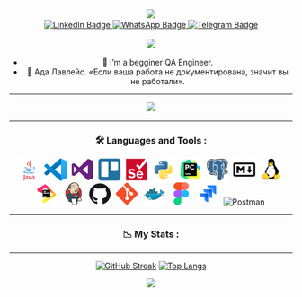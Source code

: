 

<div id="header" align="center">
  <img src="https://media.giphy.com/media/v1.Y2lkPTc5MGI3NjExMjFlNWE1N2FiZTIzOTM4N2NhYTVmMGU2YjM2Y2IyZTkzZGViODkxNiZlcD12MV9pbnRlcm5hbF9naWZzX2dpZklkJmN0PXM/Tgw604MyLJnDtbi4t0/giphy.gif" width="350"/>
<div id="badges">
  <a href="https://www.linkedin.com/in/%D0%BF%D0%B0%D0%B2%D0%B5%D0%BB-%D0%B4%D0%B5%D0%BD%D0%B8%D1%81%D0%BE%D0%B2-b3a8b4276">
    <img src="https://img.shields.io/badge/LinkedIn-blue?style=for-the-badge&logo=linkedin&logoColor=white" alt="LinkedIn Badge"/>
  </a>
   <a href="https://api.whatsapp.com/send?phone=79811528814&text=Send%20t0%20Denisov%20Pavel">
    <img src="https://img.shields.io/badge/WhatsApp-brightgreen?style=for-the-badge&logo=whatsapp&logoColor=white" alt="WhatsApp Badge"/>
  </a>
  <a href="https://t.me/SayhiPash">
    <img src="https://img.shields.io/badge/Telegram-blue?style=for-the-badge&logo=telegram&logoColor=white" alt="Telegram Badge"/>
  </a>
</div>
  <div id="badges">
    <img src="https://komarev.com/ghpvc/?username=DenisovPavel&style=flat-square&color=blue" alt=""/>
 <div id="header" align="center">
  <img src="https://media.giphy.com/media/4WSTSdQZXwME0/giphy.gif" width="550"/>
  <div>


- 🔭 I’m a begginer QA Engineer.
- 🌱 Ада Лавлейс. «Если ваша работа не документирована, значит вы не работали».
---

</div>
<div id="header" align="center">
<div>
  <img src="https://media.giphy.com/media/W4RiAiY5BNiTcAO0Zw/giphy-downsized-large.gif" width="750"/>
  </div>
  </div>
  

---

### :hammer_and_wrench: Languages and Tools :

<div>
 <img src="https://github.com/devicons/devicon/blob/master/icons/java/java-original-wordmark.svg" title="Java" alt="Java" width="40" height="40"/>&nbsp;
 <img src="https://github.com/devicons/devicon/blob/master/icons/vscode/vscode-original.svg" title="VSCode" alt="VSCode" width="40" height="40"/>&nbsp;
  <img src="https://github.com/devicons/devicon/blob/master/icons/visualstudio/visualstudio-plain.svg" title="VStudio" alt="VStudio" width="40" height="40"/>&nbsp;
  <img src="https://github.com/devicons/devicon/blob/master/icons/trello/trello-plain.svg" title="Trello" alt="Trello" width="40" height="40"/>&nbsp;
   <img src="https://github.com/devicons/devicon/blob/master/icons/selenium/selenium-original.svg" title="Selenium" alt="Selenium" width="40" height="40"/>&nbsp;
   <img src="https://github.com/devicons/devicon/blob/master/icons/python/python-original.svg" title="Python" alt="Python" width="40" height="40"/>&nbsp;
  <img src="https://github.com/devicons/devicon/blob/master/icons/pycharm/pycharm-original.svg" title="Pycharm" alt="Pycharm" width="40" height="40"/>&nbsp;
   <img src="https://github.com/devicons/devicon/blob/master/icons/postgresql/postgresql-original.svg" title="Postgres" alt="Postgres" width="40" height="40"/>&nbsp;
  <img src="https://github.com/devicons/devicon/blob/master/icons/markdown/markdown-original.svg" title="Mark" alt="Mark" width="40" height="40"/>&nbsp;
   <img src="https://github.com/devicons/devicon/blob/master/icons/linux/linux-original.svg" title="Linux" alt="Linux" width="40" height="40"/>&nbsp;
  <img src="https://github.com/devicons/devicon/blob/master/icons/jetbrains/jetbrains-original.svg" title="JB" alt="JB" width="40" height="40"/>&nbsp;
  <img src="https://github.com/devicons/devicon/blob/master/icons/jenkins/jenkins-original.svg" title="Jenkins" alt="Jenkins" width="40" height="40"/>&nbsp;
  <img src="https://github.com/devicons/devicon/blob/master/icons/github/github-original.svg" title="GitHub" alt="GitHub" width="40" height="40"/>&nbsp;
  <img src="https://github.com/devicons/devicon/blob/master/icons/git/git-original.svg" title="Git" alt="Git" width="40" height="40"/>&nbsp;
  <img src="https://github.com/devicons/devicon/blob/master/icons/docker/docker-original.svg" title="Docker" alt="Docker" width="40" height="40"/>&nbsp;
  <img src="https://github.com/devicons/devicon/blob/master/icons/figma/figma-original.svg" title="Figma" alt="Figma" width="40" height="40"/>&nbsp;
  <img src="https://github.com/devicons/devicon/blob/master/icons/jira/jira-original.svg" title="Jira" alt="Jira" width="40" height="40"/>&nbsp;
    <img src="https://www.vectorlogo.zone/logos/getpostman/getpostman-icon.svg" title="Postman" alt="Postman" width="40" height="40"/>&nbsp;
</div>

---
### :chart_with_downwards_trend: My Stats :
---
<div id="header" align="center">
  
[![GitHub Streak](http://github-readme-streak-stats.herokuapp.com?user=DenisovPavel&theme=dark&background=000000)](https://git.io/streak-stats)
[![Top Langs](https://github-readme-stats.vercel.app/api/top-langs/?username=DenisovPavel&layout=compact&theme=vision-friendly-dark)](https://github.com/anuraghazra/github-readme-stats)
  
</div>
<div id="header" align="center">
<div>
  <img src="https://media.giphy.com/media/qEqiI3Oq7vBkoE236M/giphy.gif" width="750"/>
  </div>
  </div>













